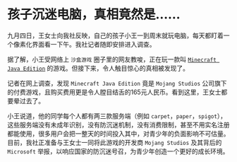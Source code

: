 # 孩子沉迷电脑，真相竟然是……

九月四日，王女士向我社反映，自己的孩子小王一到周末就玩电脑，每天都盯着一个像素化界面看一下午。我社记者随即安排进入调查。

据了解，小王受网络上 `沙盒游戏` 圈子里的网友教唆，正在玩一款叫 [`Minecraft Java Edition`](https://www.minecraft.net "官方网站 | Minecraft") 的游戏。但接下来，令人触目惊心的真相被发现了。

记者在网上调查，发现 `Minecraft Java Edition` 竟是 `Mojang Studios` 公司旗下的付费游戏，且购买费用更是令人膛目结舌的165元人民币。看到这里，王女士都要晕过去了。

小王说道，他的同学每个人都有两三款服务端（例如 `carpet`，`paper`，`spigot`），这些服务端没有未成年识别，没有防沉迷机制，没有消费限制，甚至不用实名注册都能使用，很多用户会把一整天的时间投入其中，对青少年的负面影响不可估量。目前，我社正准备与王女士一同将此游戏的开发商 `Mojang Studios` 及其背后的 `Microsoft` 举报，以响应国家的防沉迷号召，为青少年创造一个更好的成长环境。
